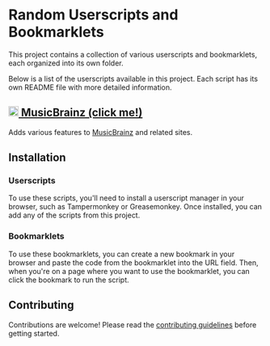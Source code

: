 # Random Userscripts and Bookmarklets

This project contains a collection of various userscripts and bookmarklets, each organized into its own folder.

Below is a list of the userscripts available in this project. Each script has its own README file with more detailed information.

## [<img src="https://upload.wikimedia.org/wikipedia/commons/thumb/9/9e/MusicBrainz_Logo_%282016%29.svg/1200px-MusicBrainz_Logo_%282016%29.svg.png" width=20> MusicBrainz (click me!)](./musicbrainz/README.md)

Adds various features to [MusicBrainz](https://musicbrainz.org/) and related sites.

## Installation

### Userscripts
To use these scripts, you'll need to install a userscript manager in your browser, such as Tampermonkey or Greasemonkey. Once installed, you can add any of the scripts from this project.

### Bookmarklets
To use these bookmarklets, you can create a new bookmark in your browser and paste the code from the bookmarklet into the URL field. Then, when you're on a page where you want to use the bookmarklet, you can click the bookmark to run the script.

## Contributing

Contributions are welcome! Please read the [contributing guidelines](./CONTRIBUTING.md) before getting started.
